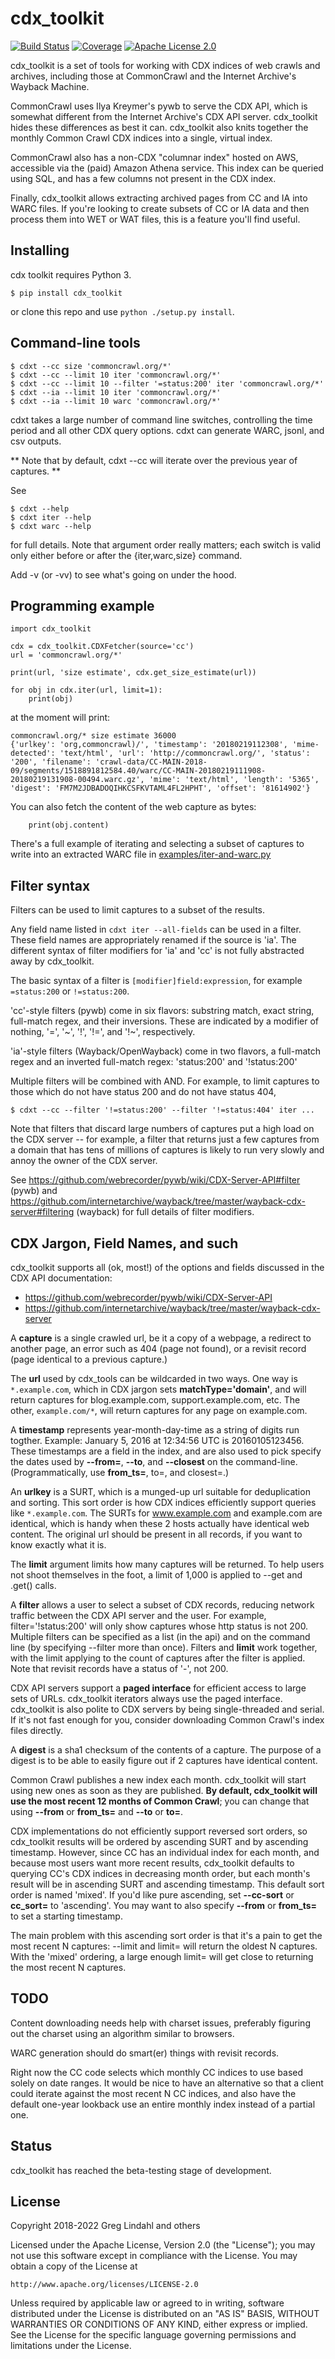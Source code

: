 # cdx_toolkit

[![Build Status](https://dev.azure.com/cocrawler/cdx_toolkit/_apis/build/status/cocrawler.cdx_toolkit?branchName=main)](https://dev.azure.com/cocrawler/cdx_toolkit/_build/latest?definitionId=1&branchName=main) [![Coverage](https://coveralls.io/repos/github/cocrawler/cdx_toolkit/badge.svg?branch=main)](https://coveralls.io/github/cocrawler/cdx_toolkit?branch=main) [![Apache License 2.0](https://img.shields.io/github/license/cocrawler/cdx_toolkit.svg)](LICENSE)

cdx_toolkit is a set of tools for working with CDX indices of web
crawls and archives, including those at CommonCrawl and the Internet
Archive's Wayback Machine.

CommonCrawl uses Ilya Kreymer's pywb to serve the CDX API, which is
somewhat different from the Internet Archive's CDX API server. cdx_toolkit
hides these differences as best it can. cdx_toolkit also knits
together the monthly Common Crawl CDX indices into a single, virtual
index.

CommonCrawl also has a non-CDX "columnar index" hosted on AWS,
accessible via the (paid) Amazon Athena service. This index can be
queried using SQL, and has a few columns not present in the CDX index.

Finally, cdx_toolkit allows extracting archived pages from CC and IA
into WARC files.  If you're looking to create subsets of CC or IA data
and then process them into WET or WAT files, this is a feature you'll
find useful.

## Installing

cdx toolkit requires Python 3.

```
$ pip install cdx_toolkit
```

or clone this repo and use `python ./setup.py install`.

## Command-line tools

```
$ cdxt --cc size 'commoncrawl.org/*'
$ cdxt --cc --limit 10 iter 'commoncrawl.org/*'
$ cdxt --cc --limit 10 --filter '=status:200' iter 'commoncrawl.org/*'
$ cdxt --ia --limit 10 iter 'commoncrawl.org/*'
$ cdxt --ia --limit 10 warc 'commoncrawl.org/*'
```

cdxt takes a large number of command line switches, controlling
the time period and all other CDX query options. cdxt can generate
WARC, jsonl, and csv outputs.

** Note that by default, cdxt --cc will iterate over the previous
year of captures. **

See

```
$ cdxt --help
$ cdxt iter --help
$ cdxt warc --help
```

for full details. Note that argument order really matters; each switch
is valid only either before or after the {iter,warc,size} command.

Add -v (or -vv) to see what's going on under the hood.

## Programming example

```
import cdx_toolkit

cdx = cdx_toolkit.CDXFetcher(source='cc')
url = 'commoncrawl.org/*'

print(url, 'size estimate', cdx.get_size_estimate(url))

for obj in cdx.iter(url, limit=1):
    print(obj)
```

at the moment will print:

```
commoncrawl.org/* size estimate 36000
{'urlkey': 'org,commoncrawl)/', 'timestamp': '20180219112308', 'mime-detected': 'text/html', 'url': 'http://commoncrawl.org/', 'status': '200', 'filename': 'crawl-data/CC-MAIN-2018-09/segments/1518891812584.40/warc/CC-MAIN-20180219111908-20180219131908-00494.warc.gz', 'mime': 'text/html', 'length': '5365', 'digest': 'FM7M2JDBADOQIHKCSFKVTAML4FL2HPHT', 'offset': '81614902'}
```

You can also fetch the content of the web capture as bytes:

```
    print(obj.content)
```

There's a full example of iterating and selecting a subset of captures
to write into an extracted WARC file in [examples/iter-and-warc.py](examples/iter-and-warc.py)

## Filter syntax

Filters can be used to limit captures to a subset of the results.

Any field name listed in `cdxt iter --all-fields` can be used in a
filter.  These field names are appropriately renamed if the source is
'ia'.  The different syntax of filter modifiers for 'ia' and 'cc' is
not fully abstracted away by cdx_toolkit.

The basic syntax of a filter is `[modifier]field:expression`, for
example `=status:200` or `!=status:200`.

'cc'-style filters (pywb) come in six flavors: substring match, exact
string, full-match regex, and their inversions. These are indicated by
a modifier of nothing, '=', '\~', '!', '!=', and '!\~', respectively.

'ia'-style filters (Wayback/OpenWayback) come in two flavors, a full-match
regex and an inverted full-match regex: 'status:200' and '!status:200'

Multiple filters will be combined with AND. For example, to limit
captures to those which do not have status 200 and do not have status 404,

```
$ cdxt --cc --filter '!=status:200' --filter '!=status:404' iter ...
```

Note that filters that discard large numbers of captures put a high
load on the CDX server -- for example, a filter that returns just a
few captures from a domain that has tens of millions of captures is
likely to run very slowly and annoy the owner of the CDX server.

See https://github.com/webrecorder/pywb/wiki/CDX-Server-API#filter (pywb)
and https://github.com/internetarchive/wayback/tree/master/wayback-cdx-server#filtering (wayback)
for full details of filter modifiers.

## CDX Jargon, Field Names, and such

cdx_toolkit supports all (ok, most!) of the options and fields discussed
in the CDX API documentation:

* https://github.com/webrecorder/pywb/wiki/CDX-Server-API
* https://github.com/internetarchive/wayback/tree/master/wayback-cdx-server

A **capture** is a single crawled url, be it a copy of a webpage, a
redirect to another page, an error such as 404 (page not found), or a
revisit record (page identical to a previous capture.)

The **url** used by cdx_tools can be wildcarded in two ways. One way
is `*.example.com`, which in CDX jargon sets **matchType='domain'**, and
will return captures for blog.example.com, support.example.com, etc.
The other, `example.com/*`, will return captures for any page on
example.com.

A **timestamp** represents year-month-day-time as a string of digits run togther.
Example: January 5, 2016 at 12:34:56 UTC is 20160105123456. These timestamps are
a field in the index, and are also used to pick specify the dates used
by **--from=**, **--to**, and **--closest** on the command-line. (Programmatically,
use **from_ts=**, to=, and closest=.)

An **urlkey** is a SURT, which is a munged-up url suitable for
deduplication and sorting. This sort order is how CDX indices
efficiently support queries like `*.example.com`. The SURTs for
www.example.com and example.com are identical, which is handy when
these 2 hosts actually have identical web content. The original url
should be present in all records, if you want to know exactly what it
is.

The **limit** argument limits how many captures will be returned.  To
help users not shoot themselves in the foot, a limit of 1,000 is
applied to --get and .get() calls.

A **filter** allows a user to select a subset of CDX records, reducing
network traffic between the CDX API server and the user. For example,
filter='!status:200' will only show captures whose http status is not
200. Multiple filters can be specified as a list (in the api) and on
the command line (by specifying --filter more than once). Filters and
**limit** work together, with the limit applying to the count of
captures after the filter is applied. Note that revisit records have a
status of '-', not 200.

CDX API servers support a **paged interface** for efficient access to
large sets of URLs. cdx_toolkit iterators always use the paged interface.
cdx_toolkit is also polite to CDX servers by being single-threaded and
serial. If it's not fast enough for you, consider downloading Common
Crawl's index files directly.

A **digest** is a sha1 checksum of the contents of a capture. The
purpose of a digest is to be able to easily figure out if 2 captures
have identical content.

Common Crawl publishes a new index each month. cdx_toolkit will start
using new ones as soon as they are published. **By default,
cdx_toolkit will use the most recent 12 months of Common Crawl**; you
can change that using **--from** or **from_ts=** and **--to** or
**to=**.

CDX implementations do not efficiently support reversed sort orders,
so cdx_toolkit results will be ordered by ascending SURT and by
ascending timestamp. However, since CC has an individual index for
each month, and because most users want more recent results,
cdx_toolkit defaults to querying CC's CDX indices in decreasing month
order, but each month's result will be in ascending SURT and ascending
timestamp. This default sort order is named 'mixed'. If you'd like
pure ascending, set **--cc-sort** or **cc_sort=** to 'ascending'. You
may want to also specify **--from** or **from_ts=** to set a starting
timestamp.

The main problem with this ascending sort order is that it's a pain to
get the most recent N captures: --limit and limit= will return the
oldest N captures. With the 'mixed' ordering, a large enough limit=
will get close to returning the most recent N captures.

## TODO

Content downloading needs help with charset issues, preferably
figuring out the charset using an algorithm similar to browsers.

WARC generation should do smart(er) things with revisit records.

Right now the CC code selects which monthly CC indices to use based
solely on date ranges. It would be nice to have an alternative so that
a client could iterate against the most recent N CC indices, and
also have the default one-year lookback use an entire monthly index
instead of a partial one.

## Status

cdx_toolkit has reached the beta-testing stage of development.

## License

Copyright 2018-2022 Greg Lindahl and others

Licensed under the Apache License, Version 2.0 (the "License");
you may not use this software except in compliance with the License.
You may obtain a copy of the License at

    http://www.apache.org/licenses/LICENSE-2.0

Unless required by applicable law or agreed to in writing, software
distributed under the License is distributed on an "AS IS" BASIS,
WITHOUT WARRANTIES OR CONDITIONS OF ANY KIND, either express or implied.
See the License for the specific language governing permissions and
limitations under the License.


